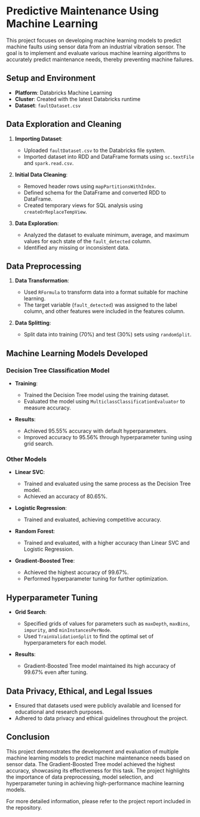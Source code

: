 # Predictive Maintenance Using Machine Learning

This project focuses on developing machine learning models to predict machine faults using sensor data from an industrial vibration sensor. The goal is to implement and evaluate various machine learning algorithms to accurately predict maintenance needs, thereby preventing machine failures.

## Setup and Environment

- **Platform**: Databricks Machine Learning
- **Cluster**: Created with the latest Databricks runtime
- **Dataset**: `faultDataset.csv`

## Data Exploration and Cleaning

1. **Importing Dataset**: 
    - Uploaded `faultDataset.csv` to the Databricks file system.
    - Imported dataset into RDD and DataFrame formats using `sc.textFile` and `spark.read.csv`.

2. **Initial Data Cleaning**: 
    - Removed header rows using `mapPartitionsWithIndex`.
    - Defined schema for the DataFrame and converted RDD to DataFrame.
    - Created temporary views for SQL analysis using `createOrReplaceTempView`.

3. **Data Exploration**: 
    - Analyzed the dataset to evaluate minimum, average, and maximum values for each state of the `fault_detected` column.
    - Identified any missing or inconsistent data.

## Data Preprocessing

1. **Data Transformation**:
    - Used `RFormula` to transform data into a format suitable for machine learning.
    - The target variable (`fault_detected`) was assigned to the label column, and other features were included in the features column.

2. **Data Splitting**:
    - Split data into training (70%) and test (30%) sets using `randomSplit`.

## Machine Learning Models Developed

### Decision Tree Classification Model

- **Training**:
    - Trained the Decision Tree model using the training dataset.
    - Evaluated the model using `MulticlassClassificationEvaluator` to measure accuracy.

- **Results**:
    - Achieved 95.55% accuracy with default hyperparameters.
    - Improved accuracy to 95.56% through hyperparameter tuning using grid search.

### Other Models

- **Linear SVC**:
    - Trained and evaluated using the same process as the Decision Tree model.
    - Achieved an accuracy of 80.65%.

- **Logistic Regression**:
    - Trained and evaluated, achieving competitive accuracy.

- **Random Forest**:
    - Trained and evaluated, with a higher accuracy than Linear SVC and Logistic Regression.

- **Gradient-Boosted Tree**:
    - Achieved the highest accuracy of 99.67%.
    - Performed hyperparameter tuning for further optimization.

## Hyperparameter Tuning

- **Grid Search**:
    - Specified grids of values for parameters such as `maxDepth`, `maxBins`, `impurity`, and `minInstancesPerNode`.
    - Used `TrainValidationSplit` to find the optimal set of hyperparameters for each model.

- **Results**:
    - Gradient-Boosted Tree model maintained its high accuracy of 99.67% even after tuning.

## Data Privacy, Ethical, and Legal Issues

- Ensured that datasets used were publicly available and licensed for educational and research purposes.
- Adhered to data privacy and ethical guidelines throughout the project.

## Conclusion

This project demonstrates the development and evaluation of multiple machine learning models to predict machine maintenance needs based on sensor data. The Gradient-Boosted Tree model achieved the highest accuracy, showcasing its effectiveness for this task. The project highlights the importance of data preprocessing, model selection, and hyperparameter tuning in achieving high-performance machine learning models.

For more detailed information, please refer to the project report included in the repository.
